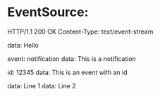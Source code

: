 EventSource:
============

HTTP/1.1 200 OK
Content-Type: text/event-stream

data: Hello

event: notification
data: This is a notification

id: 12345
data: This is an event with an id

data: Line 1
data: Line 2
